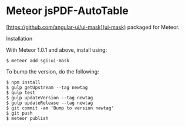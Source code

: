 # Meteor jsPDF-AutoTable

[https://github.com/angular-ui/ui-mask](ui-mask) packaged for Meteor.

Installation

With Meteor 1.0.1 and above, install using:

```
$ meteor add sgi:ui-mask
```

To bump the version, do the following:

```
$ npm install
$ gulp getUpstream --tag newtag
$ gulp test
$ gulp updateVersion --tag newtag
$ gulp updateRelease --tag newtag
$ git commit -am 'Bump to version newtag'
$ git push
$ meteor publish
```
